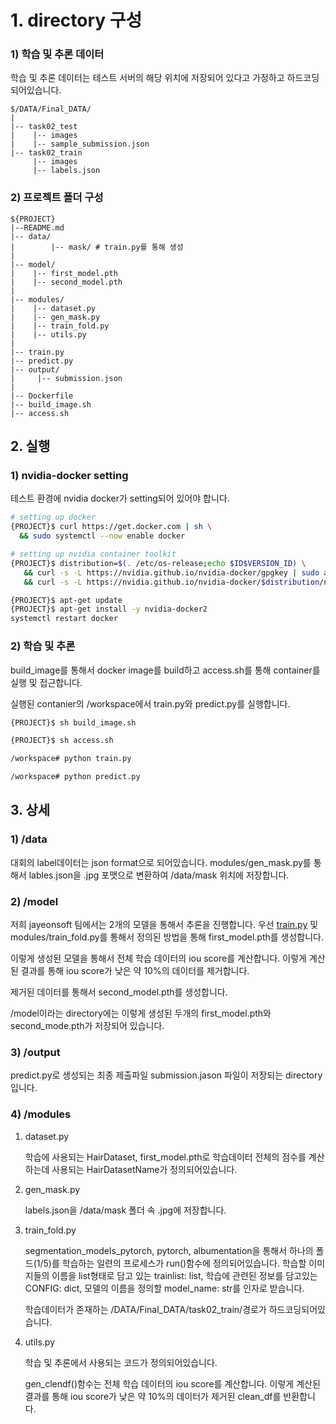 # 1. directory 구성

### 1) 학습 및 추론 데이터

 학습 및 추론 데이터는 테스트 서버의 해당 위치에 저장되어 있다고 가정하고 하드코딩 되어있습니다.
```
$/DATA/Final_DATA/
|
|-- task02_test
|    |-- images
|    |-- sample_submission.json
|-- task02_train
     |-- images
     |-- labels.json
```
### 2) 프로젝트 폴더 구성
```
${PROJECT}
|--README.md
|-- data/
|        |-- mask/ # train.py를 통해 생성
|
|-- model/
|    |-- first_model.pth
|    |-- second_model.pth
|
|-- modules/
|    |-- dataset.py
|    |-- gen_mask.py
|    |-- train_fold.py
|    |-- utils.py
|
|-- train.py
|-- predict.py
|-- output/
|     |-- submission.json
|
|-- Dockerfile
|-- build_image.sh
|-- access.sh
```
## 2. 실행

### 1) nvidia-docker setting

테스트 환경에 nvidia docker가 setting되어 있어야 합니다.

```bash
# setting up docker
{PROJECT}$ curl https://get.docker.com | sh \
  && sudo systemctl --now enable docker

# setting up nvidia container toolkit
{PROJECT}$ distribution=$(. /etc/os-release;echo $ID$VERSION_ID) \
   && curl -s -L https://nvidia.github.io/nvidia-docker/gpgkey | sudo apt-key add - \
   && curl -s -L https://nvidia.github.io/nvidia-docker/$distribution/nvidia-docker.list | sudo tee /etc/apt/sources.list.d/nvidia-docker.list

{PROJECT}$ apt-get update
{PROJECT}$ apt-get install -y nvidia-docker2
systemctl restart docker
```

### 2) 학습 및 추론

build_image를 통해서 docker image를 build하고 access.sh를 통해 container를 실행 및 접근합니다.

실행된 contanier의 /workspace에서 train.py와 predict.py를 실행합니다.

```bash
{PROJECT}$ sh build_image.sh

{PROJECT}$ sh access.sh

/workspace# python train.py

/workspace# python predict.py
```

## 3. 상세

### 1) /data

 대회의 label데이터는 json format으로 되어있습니다. modules/gen_mask.py를 통해서 lables.json을 .jpg 포맷으로 변환하여 /data/mask 위치에 저장합니다.

### 2) /model

 저희 jayeonsoft 팀에서는 2개의 모델을 통해서 추론을 진행합니다. 우선 [train.py](http://train.py) 및 modules/train_fold.py를 통해서 정의된 방법을 통해 first_model.pth를 생성합니다. 

 이렇게 생성된 모델을 통해서 전체 학습 데이터의 iou score를 계산합니다. 이렇게 계산된 결과를 통해 iou score가 낮은 약 10%의 데이터를 제거합니다.

제거된 데이터를 통해서  second_model.pth를 생성합니다. 

/model이라는 directory에는 이렇게 생성된 두개의 first_model.pth와 second_mode.pth가 저장되어 있습니다.

### 3) /output

predict.py로 생성되는 최종 제출파일 submission.jason 파일이 저장되는 directory 입니다.

### 4) /modules

1. dataset.py

    학습에 사용되는 HairDataset, first_model.pth로 학습데이터 전체의 점수를 계산하는데 사용되는 HairDatasetName가 정의되어있습니다.

2. gen_mask.py

    labels.json을 /data/mask 폴더 속 .jpg에 저장합니다.

3. train_fold.py

    segmentation_models_pytorch, pytorch, albumentation을 통해서 하나의 폴드(1/5)를 학습하는 일련의 프로세스가 run()함수에 정의되어있습니다. 학습할 이미지들의 이름을 list형태로 담고 있는 trainlist: list, 학습에 관련된 정보를 담고있는 CONFIG: dict, 모델의 이름을 정의할 model_name: str를 인자로 받습니다.

    학습데이터가 존재하는 /DATA/Final_DATA/task02_train/경로가 하드코딩되어있습니다.

4. utils.py

    학습 및 추론에서 사용되는 코드가 정의되어있습니다.

    gen_clendf()함수는 전체 학습 데이터의 iou score를 계산합니다. 이렇게 계산된 결과를 통해 iou score가 낮은 약 10%의 데이터가 제거된 clean_df를 반환합니다.
